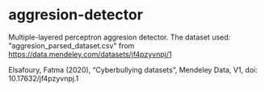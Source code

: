 # aggresion-detector
Multiple-layered perceptron aggresion detector.
The dataset used: "aggresion_parsed_dataset.csv" from https://data.mendeley.com/datasets/jf4pzyvnpj/1 

Elsafoury, Fatma (2020), “Cyberbullying datasets”, Mendeley Data, V1, doi: 10.17632/jf4pzyvnpj.1
